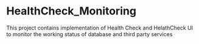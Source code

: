 # HealthCheck_Monitoring

This project contains implementation of Health Check and HelathCheck UI to monitor the working status of database and third party services
